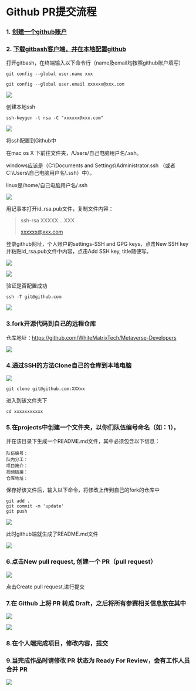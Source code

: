 # Github PR提交流程 #

### 1. [创建一个github账户](https://github.com/)

### 2. [下载gitbash客户端，并在本地配置github](https://gitforwindows.org/)

   打开gitbash，在终端输入以下命令行（name及email均按照github账户填写）

    git config --global user.name xxx
       
    git config --global user.email xxxxxx@xxx.com

 ![](https://chainide-forum-img.s3.ap-northeast-1.amazonaws.com/8201.png)

   创建本地ssh

    ssh-keygen -t rsa -C "xxxxxx@xxx.com" 
 ![](https://chainide-forum-img.s3.ap-northeast-1.amazonaws.com/8266.png)

   将ssh配置到Github中

   在mac os X 下前往文件夹，/Users/自己电脑用户名/.ssh。

   windows应该是（C:\Documents and Settings\Administrator\.ssh （或者 C:\Users\自己电脑用户名\\.ssh）中）。

   linux是/home/自己电脑用户名/.ssh


 ![](https://chainide-forum-img.s3.ap-northeast-1.amazonaws.com/8203.png)

   用记事本打开id_rsa.pub文件，复制文件内容：
> ssh-rsa XXXXX....XXX
>
>  xxxxxx@xxx.com

   登录github网址，个人账户的settings-SSH and GPG keys，点击New SSH key并粘贴id_rsa.pub文件中内容，点击Add SSH key, title随便写。

   ![](https://chainide-forum-img.s3.ap-northeast-1.amazonaws.com/8204.png)

   ![](https://chainide-forum-img.s3.ap-northeast-1.amazonaws.com/8205.png)

   验证是否配置成功

    ssh -T git@github.com

![](https://chainide-forum-img.s3.ap-northeast-1.amazonaws.com/8207.png)

### 3.fork开源代码到自己的远程仓库

仓库地址：https://github.com/WhiteMatrixTech/Metaverse-Developers

  ![](https://chainide-forum-img.s3.ap-northeast-1.amazonaws.com/8208.png)



### 4.通过SSH的方法Clone自己的仓库到本地电脑

  ![](https://chainide-forum-img.s3.ap-northeast-1.amazonaws.com/8209.png)

    git clone git@github.com:XXXxx

进入到该文件夹下

``` 
cd xxxxxxxxxxx
```

### 5.在projects中创建一个文件夹，以你们队伍编号命名（如：1），

并在该目录下生成一个README.md文件，其中必须包含以下信息：

```
队伍编号：
队内分工：
项目简介：
视频链接：
仓库地址：
```

保存好该文件后，输入以下命令，将修改上传到自己的fork的仓库中

```
git add .
git commit -m 'update'
git push
```



![](https://chainide-forum-img.s3.ap-northeast-1.amazonaws.com/8233.png)

  此时github端就生成了README.md文件

![](https://chainide-forum-img.s3.ap-northeast-1.amazonaws.com/8239.png)

### 6.点击New pull request, 创建一个 PR（pull request）

![](https://chainide-forum-img.s3.ap-northeast-1.amazonaws.com/8213.png)

点击Create pull request,进行提交

### 7.在 Github 上将 PR 转成 Draft，之后将所有参赛相关信息放在其中

![](https://chainide-forum-img.s3.ap-northeast-1.amazonaws.com/8236.png)





![](https://chainide-forum-img.s3.ap-northeast-1.amazonaws.com/8237.png)

### 8.在个人端完成项目，修改内容，提交

### 9.当完成作品时请修改 PR 状态为 Ready For Review，会有工作人员合并 PR
![](https://chainide-forum-img.s3.ap-northeast-1.amazonaws.com/8238.png)

